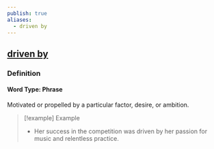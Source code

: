 ```yaml
---
publish: true
aliases:
  - driven by
---
```


## [driven by](https://dictionary.cambridge.org/dictionary/english/driven-by)

### Definition
#### Word Type: Phrase
Motivated or propelled by a particular factor, desire, or ambition.

>[!example] Example
> - Her success in the competition was driven by her passion for music and relentless practice.
